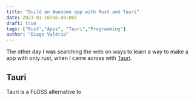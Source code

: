 ```yaml
---
title: "Build an Awesome app with Rust and Tauri"
date: 2023-01-16T16:48:08Z
draft: true
tags: ["Rust","Apps", "Tauri","Programming"]
author: "Diogo Valério"
---
```


The other day I was searching the web on ways to learn a way to make a app with only rust, when I came across with [Tauri](https://www.tauri.app).

## Tauri

Tauri is a FLOSS alternative to
